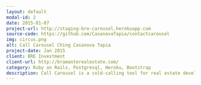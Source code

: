 ```yaml
---
layout: default
modal-id: 2
date: 2015-01-07
project-url: http://staging-bre-carousel.herokuapp.com
source-code: https://github.com/CasanovaTapia/contactcarousel
img: circus.png
alt: Call Carousel Ching Casanova Tapia
project-date: Jan 2015
client: BRE Investment
client-url: http://bramanterealestate.com/
category: Ruby on Rails, Postgresql, Heroku, Bootstrap
description: Call Carousel is a cold-calling tool for real estate developers. This project is currently on hold.
---
```

